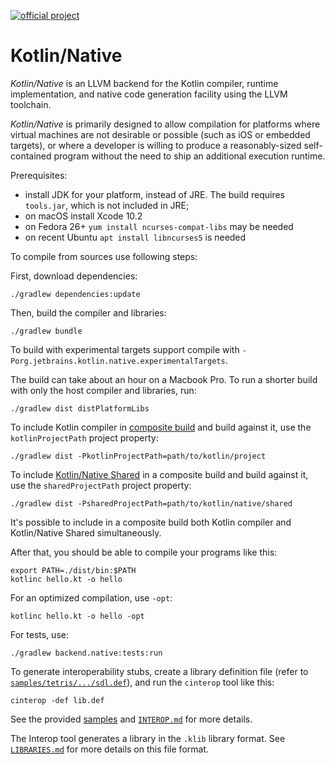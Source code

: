 [![official project](http://jb.gg/badges/official.svg)](https://confluence.jetbrains.com/display/ALL/JetBrains+on+GitHub)

# Kotlin/Native  #

_Kotlin/Native_ is an LLVM backend for the Kotlin compiler, runtime
implementation, and native code generation facility using the LLVM toolchain.

 _Kotlin/Native_ is primarily designed to allow compilation for platforms where
virtual machines are not desirable or possible (such as iOS or embedded targets),
or where a developer is willing to produce a reasonably-sized self-contained program
without the need to ship an additional execution runtime.

Prerequisites:
*   install JDK for your platform, instead of JRE. The build requires ```tools.jar```, which is not included in JRE;
*   on macOS install Xcode 10.2
*   on Fedora 26+ ```yum install ncurses-compat-libs``` may be needed
*   on recent Ubuntu ```apt install libncurses5``` is needed

To compile from sources use following steps:

First, download dependencies:

	./gradlew dependencies:update

Then, build the compiler and libraries:

	./gradlew bundle

To build with experimental targets support compile with `-Porg.jetbrains.kotlin.native.experimentalTargets`.

The build can take about an hour on a Macbook Pro.
To run a shorter build with only the host compiler and libraries, run:

    ./gradlew dist distPlatformLibs

To include Kotlin compiler in [composite build](https://docs.gradle.org/current/userguide/composite_builds.html) and build
against it, use the `kotlinProjectPath` project property:

    ./gradlew dist -PkotlinProjectPath=path/to/kotlin/project

To include [Kotlin/Native Shared](https://github.com/JetBrains/kotlin-native-shared) in a composite build and build against
it, use the `sharedProjectPath` project property:

    ./gradlew dist -PsharedProjectPath=path/to/kotlin/native/shared

It's possible to include in a composite build both Kotlin compiler and Kotlin/Native Shared simultaneously.

After that, you should be able to compile your programs like this:

    export PATH=./dist/bin:$PATH
	kotlinc hello.kt -o hello

For an optimized compilation, use `-opt`:

	kotlinc hello.kt -o hello -opt

For tests, use:

	./gradlew backend.native:tests:run

To generate interoperability stubs, create a library definition file
(refer to [`samples/tetris/.../sdl.def`](https://github.com/JetBrains/kotlin-native/blob/master/samples/tetris/src/nativeInterop/cinterop/sdl.def)), and run the `cinterop` tool like this:

    cinterop -def lib.def

See the provided [samples](https://github.com/JetBrains/kotlin-native/tree/master/samples) and [`INTEROP.md`](https://github.com/JetBrains/kotlin-native/blob/master/INTEROP.md) for more details.

The Interop tool generates a library in the `.klib` library format. See [`LIBRARIES.md`](https://github.com/JetBrains/kotlin-native/blob/master/LIBRARIES.md)
for more details on this file format.
